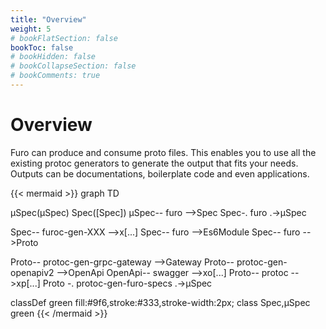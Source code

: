 ```yaml
---
title: "Overview"
weight: 5
# bookFlatSection: false
bookToc: false
# bookHidden: false
# bookCollapseSection: false
# bookComments: true
---
```



# Overview
Furo can produce and consume proto files. This enables you to use all the existing protoc generators to generate the 
output that fits your needs. Outputs can be documentations, boilerplate code and even applications. 

{{< mermaid >}}
graph TD

µSpec(µSpec)
Spec([Spec])
µSpec-- furo -->Spec
Spec-. furo .->µSpec


Spec-- furoc-gen-XXX  -->x[...]
Spec-- furo -->Es6Module
Spec-- furo -->Proto


Proto-- protoc-gen-grpc-gateway  -->Gateway
Proto-- protoc-gen-openapiv2  -->OpenApi
OpenApi-- swagger  -->xo[...]
Proto-- protoc  -->xp[...]
Proto -. protoc-gen-furo-specs .->µSpec

classDef green fill:#9f6,stroke:#333,stroke-width:2px;
class Spec,µSpec green
{{< /mermaid >}}

